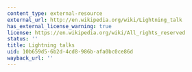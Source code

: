 ```yaml
---
content_type: external-resource
external_url: http://en.wikipedia.org/wiki/Lightning_talk
has_external_license_warning: true
license: https://en.wikipedia.org/wiki/All_rights_reserved
status: ''
title: Lightning talks
uid: 10b659d5-6b2d-4cd8-986b-afa0bc0ce86d
wayback_url: ''
---
```

